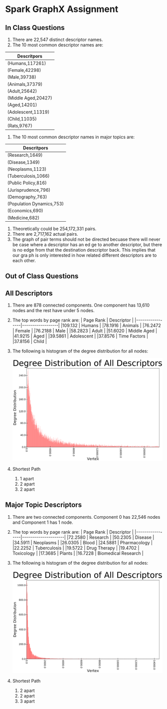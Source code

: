 # Spark GraphX Assignment  

## In Class Questions
1. There are 22,547 distinct descriptor names.
1. The 10 most common descriptor names are:

| Descritpors        |
|--------------------|
|(Humans,117261)     |
|(Female,42298)      |
|(Male,39738)        |
|(Animals,37379)     | 
|(Adult,25642)		 |
|(Middle Aged,20427) |
|(Aged,14201) 		 |
|(Adolescent,11319)  |
|(Child,11035)		 |
|(Rats,9767)		 |

1. The 10 most common descriptor names in major topics are:

| Descritpors        	   |
|--------------------------|
|(Research,1649)     	   |
|(Disease,1349)      	   |
|(Neoplasms,1123)    	   |
|(Tuberculosis,1066) 	   |
|(Public Policy,816)	   |
|(Jurisprudence,796) 	   |
|(Demography,763)		   |
|(Population Dynamics,753) |
|(Economics,690)  		   |
|(Medicine,682)		 	   |

1. Theoretically could be 254,172,331  pairs.
1. There are 2,717,162  actual pairs.
1. The graph of pair terms should not be directed becuase there will never be case where a descriptor has an ed    ge to another descriptor, but there is no edge from that the destination descriptor back. This implies that our gra    ph is only interested in how related different descriptors are to each other.


## Out of Class Questions

## All Descriptors

1. There are 878 connected components. One component has 13,610 nodes and the rest have under 5 nodes. 

1. The top words by page rank are: 
| Page Rank       | Descriptor       |
|-----------------|------------------|
|109.132		  | Humans			 |
|78.1916	      |	Animals			 |
|76.2472          | Female			 |
|76.2188		  |	Male			 |
|58.2823	 	  |	Adult			 |
|51.6020		  |	Middle Aged		 |
|41.9215		  |	Aged			 |
|39.5861		  |	Adolescent		 |
|37.8576		  |	Time Factors	 |
|37.8156	 	  |	Child			 |

1. The following is histogram of the degree distribution for all nodes:

	![alt text](/images/degDist)

1. Shortest Path
	1. 1 apart
	1. 2 apart
	1. 2 apart


## Major Topic Descriptors

1. There are two connected components. Component 0 has 22,546 nodes and Component 1 has 1 node.
1. The top words by page rank are: 
| Page Rank       | Descriptor       	|
|-----------------|---------------------|
|72.2580		  | Research			|
|50.2305      	  |	Disease			 	|
|34.5911          | Neoplasms			|
|26.0305		  | Blood				|
|24.5881		  | Pharmacology     	|
|22.2252	      | Tuberculosis     	|
|19.5722          | Drug Therapy		|
|19.4702		  | Toxicology			|
|17.3685	      | Plants				|
|16.7228          | Biomedical Research |

1. The following is histogram of the degree distribution for all nodes:

	![alt text](/images/degDistMajor)

1. Shortest Path
	1. 2 apart
	1. 2 apart
	1. 3 apart

























































































































































